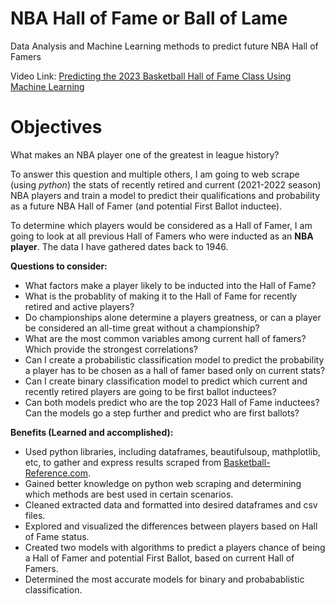 # NBA Hall of Fame or Ball of Lame
Data Analysis and Machine Learning methods to predict future NBA Hall of Famers

Video Link: [Predicting the 2023 Basketball Hall of Fame Class Using Machine Learning](https://www.youtube.com/watch?v=WJod0UAwrjQ&t=5s) <br>

# Objectives
What makes an NBA player one of the greatest in league history?

To answer this question and multiple others, I am going to web scrape (using *python*) the stats of recently retired and current (2021-2022 season) NBA players and train a model to predict their qualifications and probability as a future NBA Hall of Famer (and potential First Ballot inductee).

To determine which players would be considered as a Hall of Famer, I am going to look at all previous Hall of Famers who were inducted as an **NBA player**. The data I have gathered dates back to 1946.

**Questions to consider:**

- What factors make a player likely to be inducted into the Hall of Fame?
- What is the probablity of making it to the Hall of Fame for recently retired and active players?
- Do championships alone determine a players greatness, or can a player be considered an all-time great without a championship?
- What are the most common variables among current hall of famers? Which provide the strongest correlations?
- Can I create a probabilistic classification model to predict the probability a player has to be chosen as a hall of famer based only on current stats?
- Can I create binary classification model to predict which current and recently retired players are going to be first ballot inductees?
- Can both models predict who are the top 2023 Hall of Fame inductees? Can the models go a step further and predict who are first ballots? <br>

**Benefits (Learned and accomplished):**

- Used python libraries, including dataframes, beautifulsoup, mathplotlib, etc, to gather and express results scraped from [Basketball-Reference.com](https://www.basketball-reference.com/).
- Gained better knowledge on python web scraping and determining which methods are best used in certain scenarios.
- Cleaned extracted data and formatted into desired dataframes and csv files.
- Explored and visualized the differences between players based on Hall of Fame status.
- Created two models with algorithms to predict a players chance of being a Hall of Famer and potential First Ballot, based on current Hall of Famers.
- Determined the most accurate models for binary and probabablistic classification.
